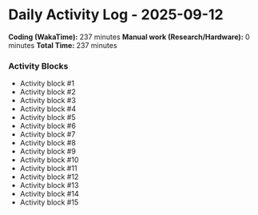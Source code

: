 # Daily Activity Log - 2025-09-12

**Coding (WakaTime):** 237 minutes
**Manual work (Research/Hardware):** 0 minutes
**Total Time:** 237 minutes

### Activity Blocks
- Activity block #1
- Activity block #2
- Activity block #3
- Activity block #4
- Activity block #5
- Activity block #6
- Activity block #7
- Activity block #8
- Activity block #9
- Activity block #10
- Activity block #11
- Activity block #12
- Activity block #13
- Activity block #14
- Activity block #15
